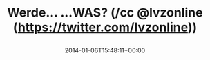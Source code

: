 ---
retweeted: false
source: <a href="http://twitter.com" rel="nofollow">Twitter Web Client</a>
entities:
  user_mentions:
  - name: lvzonline
    screen_name: lvzonline
    indices:
    - '18'
    - '28'
    id_str: '707986907771379714'
    id: '707986907771379714'
  urls: []
  symbols: []
  media:
  - expanded_url: https://twitter.com/bascht/status/420220257010069504/photo/1
    indices:
    - '30'
    - '52'
    url: http://t.co/tG5P5kntm6
    media_url: http://pbs.twimg.com/media/BdTsGOrCMAEeyMh.png
    id_str: '420220257014263809'
    id: '420220257014263809'
    media_url_https: https://pbs.twimg.com/media/BdTsGOrCMAEeyMh.png
    sizes:
      small:
        w: '363'
        h: '354'
        resize: fit
      large:
        w: '363'
        h: '354'
        resize: fit
      thumb:
        w: '150'
        h: '150'
        resize: crop
      medium:
        w: '363'
        h: '354'
        resize: fit
    type: photo
    display_url: pic.twitter.com/tG5P5kntm6
  hashtags: []
display_text_range:
- '0'
- '52'
favorite_count: '3'
id_str: '420220257010069504'
truncated: false
retweet_count: '5'
id: '420220257010069504'
possibly_sensitive: false
created_at: Mon Jan 06 15:48:11 +0000 2014
favorited: false
full_text: Werde… …WAS? (/cc [@lvzonline](https://twitter.com/lvzonline))
lang: de
extended_entities:
  media:
  - expanded_url: https://twitter.com/bascht/status/420220257010069504/photo/1
    indices:
    - '30'
    - '52'
    url: http://t.co/tG5P5kntm6
    media_url: http://pbs.twimg.com/media/BdTsGOrCMAEeyMh.png
    id_str: '420220257014263809'
    id: '420220257014263809'
    media_url_https: https://pbs.twimg.com/media/BdTsGOrCMAEeyMh.png
    sizes:
      small:
        w: '363'
        h: '354'
        resize: fit
      large:
        w: '363'
        h: '354'
        resize: fit
      thumb:
        w: '150'
        h: '150'
        resize: crop
      medium:
        w: '363'
        h: '354'
        resize: fit
    type: photo
    display_url: pic.twitter.com/tG5P5kntm6
tags:
- pesos/twitter
date: '2014-01-06T15:48:11+00:00'
src: https://twitter.com/bascht/status/420220257010069504
original_url: https://twitter.com/bascht/status/420220257010069504
type: twitter_tweet
media_url: https://img.bascht.com/twitter/pbs.twimg.com/media/BdTsGOrCMAEeyMh.png
text: Werde… …WAS? (/cc [@lvzonline](https://twitter.com/lvzonline))
title: 'Werde… …WAS? (/cc @lvzonline (https://twitter.com/lvzonline))

  '

---